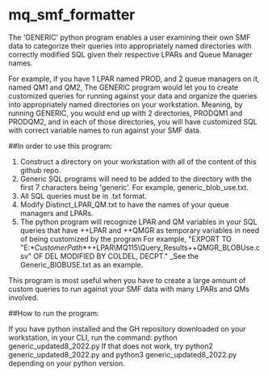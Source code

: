 # mq_smf_formatter

The 'GENERIC' python program enables a user examining their own SMF data to categorize their queries into appropriately named directories with correctly modified SQL given their respective LPARs and Queue Manager names.

For example, if you have 1 LPAR named PROD, and 2 queue managers on it, named QM1 and QM2, The GENERIC program would let you to create customized queries for running against your data and organize the queries into appropriately named directories on your workstation. Meaning, by running GENERIC, you would end up with 2 directories, PRODQM1 and PRODQM2, and in each of those directories, you will have customized SQL with correct variable names to run against your SMF data.

##In order to use this program:
1) Construct a directory on your workstation with all of the content of this github repo. 
2) Generic SQL programs will need to be added to the directory with the first 7 characters being 'generic'. For example, generic_blob_use.txt. 
3) All SQL queries must be in .txt format. 
4) Modify Distinct_LPAR_QM.txt to have the names of your queue managers and LPARs.
5) The python program will recognize LPAR and QM variables in your SQL queries that have ++LPAR and ++QMGR as temporary variables in need of being customized by the program
  For example, "EXPORT TO "E:\**CustomerPath**\++LPAR\MQ115\Query_Results\++QMGR_BLOBUse.csv" OF DEL MODIFIED BY COLDEL, DECPT." _See the Generic_BlOBUSE.txt as an example.

This program is most useful when you have to create a large amount of custom queries to run against your SMF data with many LPARs and QMs involved. 

##How to run the program: 

If you have python installed and the GH repository downloaded on your workstation, in your CLI, run the command: python generic_updated8_2022.py 
If that does not work, try python2 generic_updated8_2022.py and python3 generic_updated8_2022.py depending on your python version.

